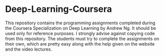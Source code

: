 # Deep-Learning-Coursera
This repository contains the programming assignments completed during the Coursera Specialization on Deep Learning by Andrew Ng.
It should be used only for reference purposes. I strongly advise against copying code from this repository. The students must try to complete the assignments on their own, which are pretty easy along with the help given on the website and the video lectures.